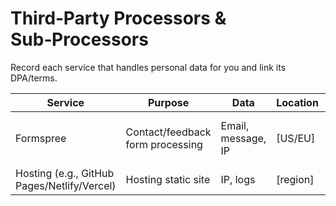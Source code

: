 # Third‑Party Processors & Sub‑Processors

Record each service that handles personal data for you and link its DPA/terms.

| Service | Purpose | Data | Location | DPA Link | Notes |
|---|---|---|---|---|---|
| Formspree | Contact/feedback form processing | Email, message, IP | [US/EU] | [link to DPA/Terms] | Use EU endpoint where possible |
| Hosting (e.g., GitHub Pages/Netlify/Vercel) | Hosting static site | IP, logs | [region] | [link] | Retention of logs |
